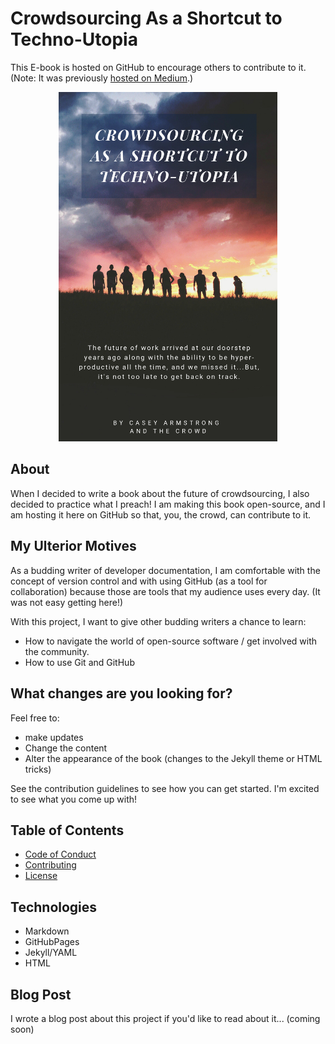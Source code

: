 # Crowdsourcing As a Shortcut to Techno-Utopia

This E-book is hosted on GitHub to encourage others to contribute to it. (Note: It was previously [hosted on Medium](https://medium.com/@CrowdsourcingKC/crowdsourcing-as-a-shortcut-to-the-technological-singularity-free-e-book-bb7357a53f70).)

<div style="text-align:center"><img src ="https://raw.githubusercontent.com/CrowdsourcingKC/crowdsourcingshortcut/master/images/cover.png" alt="book cover" width="350"/></div>

## About

When I decided to write a book about the future of crowdsourcing, I also decided to practice what I preach! I am making this book open-source, and I am hosting it here on GitHub so that, you, the crowd, can contribute to it.

## My Ulterior Motives

As a budding writer of developer documentation, I am comfortable with the concept of version control and with using GitHub (as a tool for collaboration) because those are tools that my audience uses every day. (It was not easy getting here!)

With this project, I want to give other budding writers a chance to learn:

- How to navigate the world of open-source software / get involved with the community.
- How to use Git and GitHub

## What changes are you looking for?

Feel free to:
- make updates
- Change the content
- Alter the appearance of the book (changes to the Jekyll theme or HTML tricks)

See the contribution guidelines to see how you can get started. I'm excited to see what you come up with!

## Table of Contents

- [Code of Conduct]()
- [Contributing](https://github.com/CrowdsourcingKC/crowdsourcingshortcut/blob/master/CONTRIBUTING.md)
- [License]()

## Technologies

- Markdown
- GitHubPages
- Jekyll/YAML
- HTML

## Blog Post

I wrote a blog post about this project if you'd like to read about it... (coming soon)
